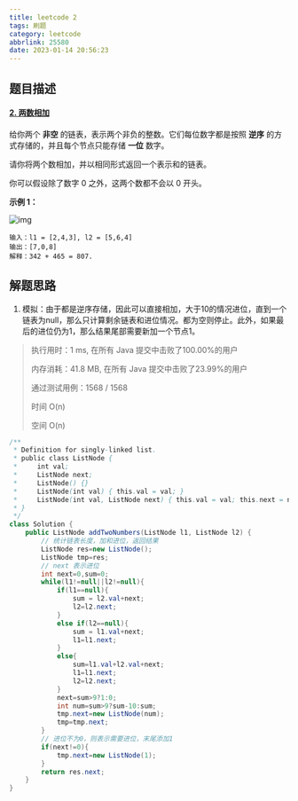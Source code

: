 ```yaml
---
title: leetcode 2
tags: 刷题
category: leetcode
abbrlink: 25580
date: 2023-01-14 20:56:23
---
```


## 题目描述

#### [2. 两数相加](https://leetcode.cn/problems/add-two-numbers/)



给你两个 **非空** 的链表，表示两个非负的整数。它们每位数字都是按照 **逆序** 的方式存储的，并且每个节点只能存储 **一位** 数字。

请你将两个数相加，并以相同形式返回一个表示和的链表。

你可以假设除了数字 0 之外，这两个数都不会以 0 开头。

 

**示例 1：**

![img](https://cdn.jsdelivr.net/gh/Kong-PR/Typora-picture@latest/img/addtwonumber1.jpg)

```
输入：l1 = [2,4,3], l2 = [5,6,4]
输出：[7,0,8]
解释：342 + 465 = 807.
```

## 解题思路



1. 模拟：由于都是逆序存储，因此可以直接相加，大于10的情况进位，直到一个链表为null，那么只计算剩余链表和进位情况。都为空则停止。此外，如果最后的进位仍为1，那么结果尾部需要新加一个节点1。

> 执行用时：1 ms, 在所有 Java 提交中击败了100.00%的用户
>
> 内存消耗：41.8 MB, 在所有 Java 提交中击败了23.99%的用户
>
> 通过测试用例：1568 / 1568
>
> 时间 O(n)
>
> 空间 O(n)

```java
/**
 * Definition for singly-linked list.
 * public class ListNode {
 *     int val;
 *     ListNode next;
 *     ListNode() {}
 *     ListNode(int val) { this.val = val; }
 *     ListNode(int val, ListNode next) { this.val = val; this.next = next; }
 * }
 */
class Solution {
    public ListNode addTwoNumbers(ListNode l1, ListNode l2) {
        // 统计链表长度，加和进位，返回结果
        ListNode res=new ListNode();
        ListNode tmp=res;
        // next 表示进位
        int next=0,sum=0;
        while(l1!=null||l2!=null){
            if(l1==null){
                sum = l2.val+next;
                l2=l2.next;
            }
            else if(l2==null){
                sum = l1.val+next;
                l1=l1.next;
            }
            else{
                sum=l1.val+l2.val+next;
                l1=l1.next;
                l2=l2.next;
            }
            next=sum>9?1:0;
            int num=sum>9?sum-10:sum;
            tmp.next=new ListNode(num);
            tmp=tmp.next;
        }
        // 进位不为0，则表示需要进位，末尾添加1
        if(next!=0){
            tmp.next=new ListNode(1);
        }
        return res.next;
    }
}
```

